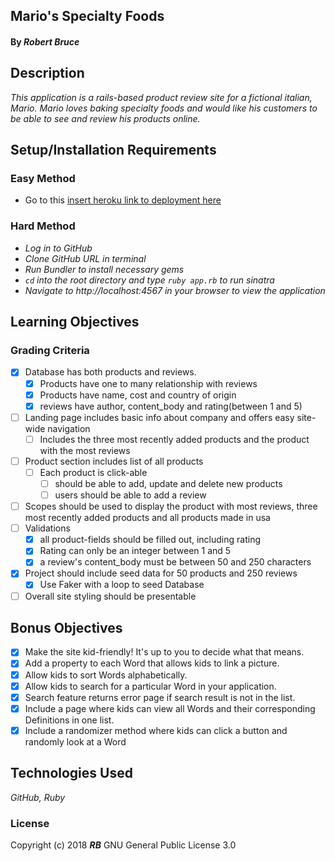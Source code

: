 ## **Mario's Specialty Foods**

#### By _**Robert Bruce**_

## Description

_This application is a rails-based product review site for a fictional italian, Mario. Mario loves baking specialty foods and would like his customers to be able to see and review his products online._

## Setup/Installation Requirements

### Easy Method

* Go to this [insert heroku link to deployment here](#)

### Hard Method

* _Log in to GitHub_
* _Clone GitHub URL in terminal_
* _Run Bundler to install necessary gems_
* _```cd``` into the root directory and type ```ruby app.rb``` to run sinatra_
* _Navigate to http://localhost:4567 in your browser to view the application_


## Learning Objectives

### Grading Criteria

- [x] Database has both products and reviews.
    - [x] Products have one to many relationship with reviews
    - [x] Products have name, cost and country of origin
    - [x] reviews have author, content_body and rating(between 1 and 5)
- [ ] Landing page includes basic info about company and offers easy site-wide navigation
    - [ ] Includes the three most recently added products and the product with the most reviews
- [ ] Product section includes list of all products
    - [ ] Each product is click-able
        - [ ] should be able to add, update and delete new products
        - [ ] users should be able to add a review
- [ ] Scopes should be used to display the product with most reviews, three most recently added products and all products made in usa
- [ ] Validations
    - [x] all product-fields should be filled out, including rating
    - [x] Rating can only be an integer between 1 and 5
    - [x] a review's content_body must be between 50 and 250 characters
- [x] Project should include seed data for 50 products and 250 reviews
  - [x] Use Faker with a loop to seed Database
- [ ] Overall site styling should be presentable

## Bonus Objectives

- [x] Make the site kid-friendly! It's up to you to decide what that means.
- [x] Add a property to each Word that allows kids to link a picture.
- [x] Allow kids to sort Words alphabetically.
- [x] Allow kids to search for a particular Word in your application.
- [x] Search feature returns error page if search result is not in the list.
- [x] Include a page where kids can view all Words and their corresponding Definitions in one list.
- [x] Include a randomizer method where kids can click a button and randomly look at a Word

## Technologies Used
_GitHub, Ruby_

### License
Copyright (c) 2018 **_RB_** GNU General Public License 3.0
